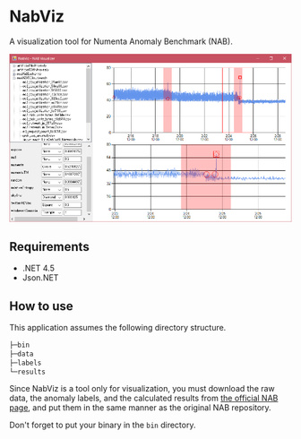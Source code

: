 # NabViz
A visualization tool for Numenta Anomaly Benchmark (NAB).

![Screen shot](./image.png)

## Requirements
- .NET 4.5
- Json.NET


## How to use
This application assumes the following directory structure.

```
├─bin
├─data
├─labels
└─results
```

Since NabViz is a tool only for visualization, you must download the raw data, the anomaly labels, and the calculated results from [the official NAB page](https://github.com/numenta/NAB), and put them in the same manner as the original NAB repository.

Don't forget to put your binary in the `bin` directory.



